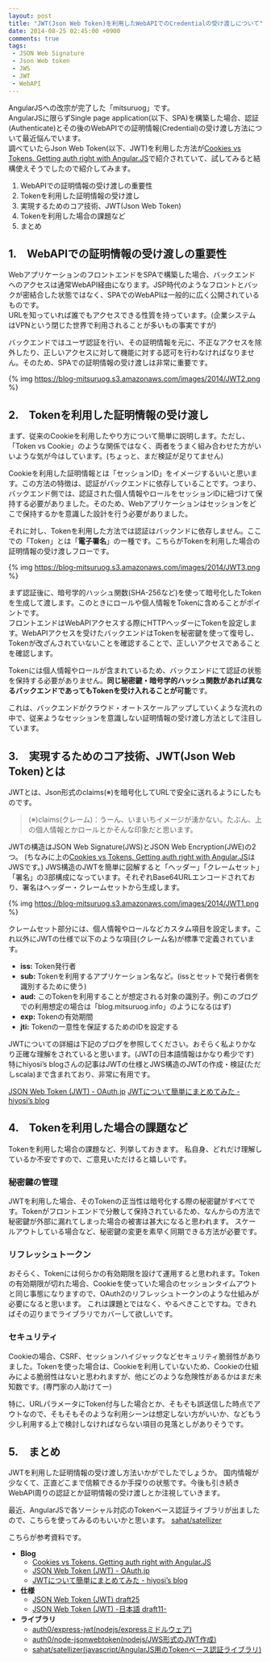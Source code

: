 ```yaml
---
layout: post
title: "JWT(Json Web Token)を利用したWebAPIでのCredentialの受け渡しについて"
date: 2014-08-25 02:45:00 +0900
comments: true
tags: 
 - JSON Web Signature
 - Json Web token
 - JWS
 - JWT
 - WebAPI
---
```


AngularJSへの改宗が完了した「mitsuruog」です。   
AngularJSに限らずSingle page application(以下、SPA)を構築した場合、認証(Authenticate)とその後のWebAPIでの証明情報(Credential)の受け渡し方法について最近悩んでいます。  
調べていたらJson Web Token(以下、JWT)を利用した方法が[Cookies vs Tokens. Getting auth right with Angular.JS](https://auth0.com/blog/2014/01/07/angularjs-authentication-with-cookies-vs-token/)で紹介されていて、試してみると結構使えそうでしたので紹介してみます。

<!-- more -->

1.  WebAPIでの証明情報の受け渡しの重要性
2.  Tokenを利用した証明情報の受け渡し
3.  実現するためのコア技術、JWT(Json Web Token)
4.  Tokenを利用した場合の課題など
5.  まとめ

## 1.　WebAPIでの証明情報の受け渡しの重要性

WebアプリケーションのフロントエンドをSPAで構築した場合、バックエンドへのアクセスは通常WebAPI経由になります。JSP時代のようなフロントとバックが密結合した状態ではなく、SPAでのWebAPIは一般的に広く公開されているものです。  
URLを知っていれば誰でもアクセスできる性質を持っています。(企業システムはVPNという閉じた世界で利用されることが多いもの事実ですが)

バックエンドではユーザ認証を行い、その証明情報を元に、不正なアクセスを除外したり、正しいアクセスに対して機能に対する認可を行わなければなりません。そのため、SPAでの証明情報の受け渡しは非常に重要です。

{% img https://blog-mitsuruog.s3.amazonaws.com/images/2014/JWT2.png %}


## 2.　Tokenを利用した証明情報の受け渡し

まず、従来のCookieを利用したやり方について簡単に説明します。ただし、「Token vs Cookie」のような関係ではなく、両者をうまく組み合わせた方がいいような気が今はしています。(ちょっと、まだ検証が足りてません)

Cookieを利用した証明情報とは「セッションID」をイメージするいいと思います。この方法の特徴は、認証がバックエンドに依存していることです。つまり、バックエンド側では、認証された個人情報やロールをセッションIDに紐づけて保持する必要がありました。そのため、Webアプリケーションはセッションをどこで保持するかを意識した設計を行う必要がありました。

それに対し、Tokenを利用した方法では認証はバックンドに依存しません。ここでの「Token」とは「**電子署名**」の一種です。こちらがTokenを利用した場合の証明情報の受け渡しフローです。

{% img https://blog-mitsuruog.s3.amazonaws.com/images/2014/JWT3.png %}


まず認証後に、暗号学的ハッシュ関数(SHA-256など)を使って暗号化したTokenを生成して渡します。このときにロールや個人情報をTokenに含めることがポイントです。  
フロントエンドはWebAPIアクセスする際にHTTPヘッダーにTokenを設定します。WebAPIアクセスを受けたバックエンドはTokenを秘密鍵を使って復号し、Tokenが改ざんされていないことを確認することで、正しいアクセスであることを確認します。

Tokenには個人情報やロールが含まれているため、バックエンドにて認証の状態を保持する必要がありません。**同じ秘密鍵・暗号学的ハッシュ関数があれば異なるバックエンドであってもTokenを受け入れることが可能**です。

これは、バックエンドがクラウド・オートスケールアップしていくような流れの中で、従来ようなセッションを意識しない証明情報の受け渡し方法として注目しています。


## 3.　実現するためのコア技術、JWT(Json Web Token)とは

JWTとは、Json形式のclaims(※)を暗号化してURLで安全に送れるようにしたものです。 

> (※)claims(クレーム)：うーん、いまいちイメージが湧かない。たぶん、上の個人情報とかロールとかそんな印象だと思います。

JWTの構造はJSON Web Signature(JWS)とJSON Web Encryption(JWE)の2つ。 
(ちなみに上の[Cookies vs Tokens. Getting auth right with Angular.JS](https://auth0.com/blog/2014/01/07/angularjs-authentication-with-cookies-vs-token/)はJWSです。)
JWS構造のJWTを簡単に図解すると「ヘッダー」「クレームセット」「署名」の3部構成になっています。それぞれBase64URLエンコードされており、署名はヘッダー・クレームセットから生成します。

{% img https://blog-mitsuruog.s3.amazonaws.com/images/2014/JWT1.png %}

クレームセット部分には、個人情報やロールなどカスタム項目を設定します。これ以外にJWTの仕様で以下のような項目(クレーム名)が標準で定義されています。

*   **iss:** Token発行者
*   **sub:** Tokenを利用するアプリケーション名など。(issとセットで発行者側を識別するために使う)
*   **aud:** このTokenを利用することが想定される対象の識別子。例)このブログでの利用想定の場合は「blog.mitsuruog.info」のようになる(はず)
*   **exp:** Tokenの有効期間
*   **jti:** Tokenの一意性を保証するためのIDを設定する

JWTについての詳細は下記のブログを参照してください。おそらく私よりかなり正確な理解をされていると思います。(JWTの日本語情報はかなり希少です) 
特にhiyosi’s blogさんの記事はJWTの仕様とJWS構造のJWTの作成・検証(ただしscala)まで含まれており、非常に有用です。

[JSON Web Token (JWT) - OAuth.jp](http://oauth.jp/blog/2012/10/26/json-web-token-jwt/) 
[JWTについて簡単にまとめてみた - hiyosi’s blog](http://hiyosi.tumblr.com/post/70073770678/jwt)


## 4.　Tokenを利用した場合の課題など

Tokenを利用した場合の課題など、列挙しておきます。 
私自身、どれだけ理解しているか不安ですので、ご意見いただけると嬉しいです。


### 秘密鍵の管理

JWTを利用した場合、そのTokenの正当性は暗号化する際の秘密鍵がすべてです。Tokenがフロントエンドで分散して保持されているため、なんからの方法で秘密鍵が外部に漏れてしまった場合の被害は甚大になると思われます。 
スケールアウトしている場合など、秘密鍵の変更を素早く同期できる方法が必要です。


### リフレッシュトークン

おそらく、Tokenには何らかの有効期限を設けて運用すると思われます。Tokenの有効期限が切れた場合、Cookieを使っていた場合のセッションタイムアウトと同じ事態になりますので、OAuth2のリフレッシュトークンのような仕組みが必要になると思います。
これは課題とではなく、やるべきことですね。できればその辺りまでライブラリでカバーして欲しいです。


### セキュリティ

Cookieの場合、CSRF、セッションハイジャックなどセキュリティ脆弱性がありました。Tokenを使った場合は、Cookieを利用していないため、Cookieの仕組みによる脆弱性はないと思われますが、他にどのような危険性があるかはまだ未知数です。(専門家の人助けてー)

特に、URLパラメータにToken付与した場合とか、そもそも誤送信した時点でアウトなので、そもそもそのような利用シーンは想定しない方がいいか、などもう少し利用する上で検討しなければならない項目の見落としがありそうです。


## 5.　まとめ

JWTを利用した証明情報の受け渡し方法いかがでしたでしょうか。 
国内情報が少なくて、正直どこまで信頼できるか手探りの状態です。今後も引き続きWebAPI周りの認証とか証明情報の受け渡しとか注視していきます。

最近、AngularJSで各ソーシャル対応のTokenベース認証ライブラリが出ましたので、こちらを使ってみるのもいいかと思います。 
[sahat/satellizer](https://github.com/sahat/satellizer)

こちらが参考資料です。

*   **Blog**
    *   [Cookies vs Tokens. Getting auth right with Angular.JS](https://auth0.com/blog/2014/01/07/angularjs-authentication-with-cookies-vs-token/)
    *   [JSON Web Token (JWT) - OAuth.jp](http://oauth.jp/blog/2012/10/26/json-web-token-jwt/)
    *   [JWTについて簡単にまとめてみた - hiyosi’s blog](http://hiyosi.tumblr.com/post/70073770678/jwt)
*   **仕様**
    *   [JSON Web Token (JWT) draft25](http://self-issued.info/docs/draft-ietf-oauth-json-web-token.html)
    *   [JSON Web Token (JWT) -日本語 draft11-](http://openid-foundation-japan.github.io/draft-ietf-oauth-json-web-token-11.ja.html)
*   **ライブラリ**
    *   [auth0/express-jwt(nodejs/expressミドルウェア)](https://github.com/auth0/express-jwt)
    *   [auth0/node-jsonwebtoken(nodejs/JWS形式のJWT作成)](https://github.com/auth0/node-jsonwebtoken)
    *   [sahat/satellizer(javascript/AngularJS用のTokenベース認証ライブラリ)](https://github.com/sahat/satellizer)
